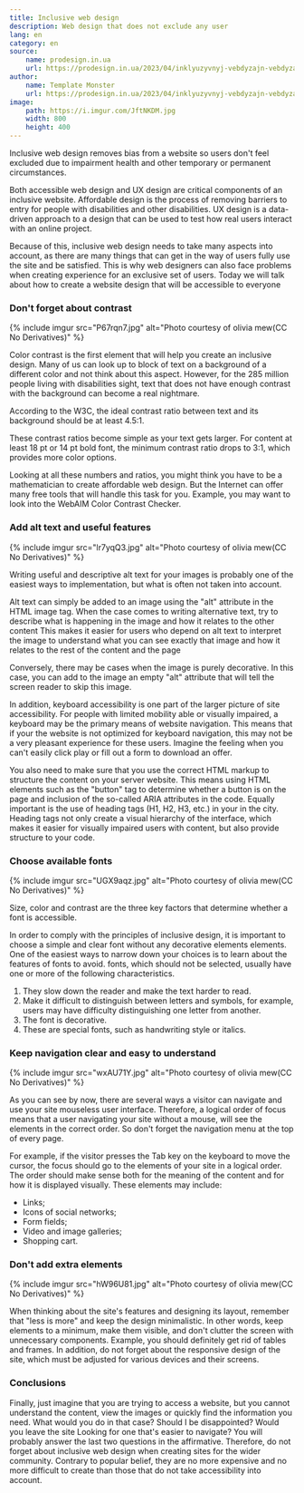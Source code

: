 ```yaml
---
title: Inclusive web design
description: Web design that does not exclude any user
lang: en
category: en
source:
    name: prodesign.in.ua
    url: https://prodesign.in.ua/2023/04/inklyuzyvnyj-vebdyzajn-vebdyzajn-shho-ne-vyklyuchaye-zhodnogo-korystuvacha/
author:
    name: Template Monster 
    url: https://prodesign.in.ua/2023/04/inklyuzyvnyj-vebdyzajn-vebdyzajn-shho-ne-vyklyuchaye-zhodnogo-korystuvacha/
image:
    path: https://i.imgur.com/JftNKDM.jpg
    width: 800
    height: 400
---
```


Inclusive web design removes bias from a website so users don't feel excluded due to impairment health and other temporary 
or permanent circumstances.

Both accessible web design and UX design are critical components of an inclusive website. Affordable design is the process 
of removing barriers to entry for people with disabilities and other disabilities. UX design is a data-driven approach
to a design that can be used to test how real users interact with an online project.

Because of this, inclusive web design needs to take many aspects into account, as there are many things that can get in 
the way of users fully use the site and be satisfied. This is why web designers can also face problems when creating
experience for an exclusive set of users. Today we will talk about how to create a website design that will be accessible
to everyone

### Don't forget about contrast

{% include imgur src="P67rqn7.jpg" alt="Photo courtesy of olivia mew(CC No Derivatives)" %}

Color contrast is the first element that will help you create an inclusive design. Many of us can look up to block of text 
on a background of a different color and not think about this aspect. However, for the 285 million people living with 
disabilities sight, text that does not have enough contrast with the background can become a real nightmare.

According to the W3C, the ideal contrast ratio between text and its background should be at least 4.5:1.

These contrast ratios become simple as your text gets larger. For content at least 18 pt or 14 pt bold font, the minimum 
contrast ratio drops to 3:1, which provides more color options.

Looking at all these numbers and ratios, you might think you have to be a mathematician to create affordable web design.
But the Internet can offer many free tools that will handle this task for you. Example, you may want to look into the 
WebAIM Color Contrast Checker.

### Add alt text and useful features

{% include imgur src="lr7yqQ3.jpg" alt="Photo courtesy of olivia mew(CC No Derivatives)" %}

Writing useful and descriptive alt text for your images is probably one of the easiest ways to implementation, but what 
is often not taken into account.

Alt text can simply be added to an image using the "alt" attribute in the HTML image tag. When the case comes to writing 
alternative text, try to describe what is happening in the image and how it relates to the other content This makes it 
easier for users who depend on alt text to interpret the image to understand what you can see exactly that image and how 
it relates to the rest of the content and the page

Conversely, there may be cases when the image is purely decorative. In this case, you can add to the image an empty "alt" 
attribute that will tell the screen reader to skip this image.

In addition, keyboard accessibility is one part of the larger picture of site accessibility. For people with limited mobility
able or visually impaired, a keyboard may be the primary means of website navigation. This means that if your the website 
is not optimized for keyboard navigation, this may not be a very pleasant experience for these users. Imagine the feeling 
when you can't easily click play or fill out a form to download an offer.

You also need to make sure that you use the correct HTML markup to structure the content on your server website. 
This means using HTML elements such as the "button" tag to determine whether a button is on the page and inclusion of the 
so-called ARIA attributes in the code. Equally important is the use of heading tags (H1, H2, H3, etc.) in your in the city. 
Heading tags not only create a visual hierarchy of the interface, which makes it easier for visually impaired users
with content, but also provide structure to your code.

### Choose available fonts

{% include imgur src="UGX9aqz.jpg" alt="Photo courtesy of olivia mew(CC No Derivatives)" %}

Size, color and contrast are the three key factors that determine whether a font is accessible.

In order to comply with the principles of inclusive design, it is important to choose a simple and clear font without any 
decorative elements elements. One of the easiest ways to narrow down your choices is to learn about the features of fonts 
to avoid. fonts, which should not be selected, usually have one or more of the following characteristics.

1. They slow down the reader and make the text harder to read.
2. Make it difficult to distinguish between letters and symbols, for example, users may have difficulty distinguishing one letter from another.
3. The font is decorative.
4. These are special fonts, such as handwriting style or italics.

### Keep navigation clear and easy to understand

{% include imgur src="wxAU71Y.jpg" alt="Photo courtesy of olivia mew(CC No Derivatives)" %}

As you can see by now, there are several ways a visitor can navigate and use your site mouseless user interface. Therefore, 
a logical order of focus means that a user navigating your site without a mouse, will see the elements in the correct order. 
So don't forget the navigation menu at the top of every page.

For example, if the visitor presses the Tab key on the keyboard to move the cursor, the focus should go to the elements
of your site in a logical order. The order should make sense both for the meaning of the content and for how it is 
displayed visually. These elements may include:

- Links;
- Icons of social networks;
- Form fields;
- Video and image galleries;
- Shopping cart.

### Don't add extra elements

{% include imgur src="hW96U81.jpg" alt="Photo courtesy of olivia mew(CC No Derivatives)" %}

When thinking about the site's features and designing its layout, remember that "less is more" and keep the design minimalistic.
In other words, keep elements to a minimum, make them visible, and don't clutter the screen with unnecessary components. 
Example, you should definitely get rid of tables and frames. In addition, do not forget about the responsive design of the 
site, which must be adjusted for various devices and their screens.

### Conclusions

Finally, just imagine that you are trying to access a website, but you cannot understand the content, view the images
or quickly find the information you need. What would you do in that case? Should I be disappointed? Would you leave the 
site Looking for one that's easier to navigate? You will probably answer the last two questions in the affirmative.
Therefore, do not forget about inclusive web design when creating sites for the wider community. Contrary to popular belief, 
they are no more expensive and no more difficult to create than those that do not take accessibility into account.


